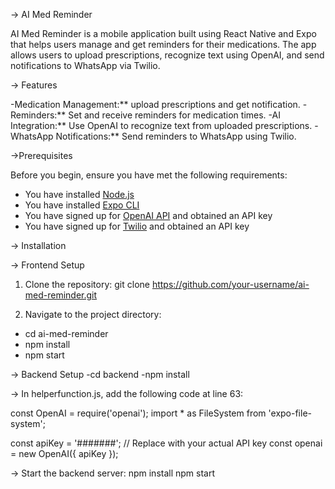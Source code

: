 -> AI Med Reminder

AI Med Reminder is a mobile application built using React Native and Expo that helps users manage and get reminders for their medications. 
The app allows users to upload prescriptions, recognize text using OpenAI, and send notifications to WhatsApp via Twilio.

-> Features

-Medication Management:** upload prescriptions and get notification.
-Reminders:** Set and receive reminders for medication times.
-AI Integration:** Use OpenAI to recognize text from uploaded prescriptions.
-WhatsApp Notifications:** Send reminders to WhatsApp using Twilio.

->Prerequisites

Before you begin, ensure you have met the following requirements:

- You have installed [Node.js](https://nodejs.org/en/download/)
- You have installed [Expo CLI](https://docs.expo.dev/get-started/installation/)
- You have signed up for [OpenAI API](https://beta.openai.com/signup/) and obtained an API key
- You have signed up for [Twilio](https://www.twilio.com/try-twilio) and obtained an API key

-> Installation

-> Frontend Setup

1. Clone the repository:
   git clone https://github.com/your-username/ai-med-reminder.git

2. Navigate to the project directory:
- cd ai-med-reminder
- npm install
- npm start

-> Backend Setup
-cd backend
-npm install


-> In helperfunction.js, add the following code at line 63:

const OpenAI = require('openai');
import * as FileSystem from 'expo-file-system';

const apiKey = '#######'; // Replace with your actual API key
const openai = new OpenAI({ apiKey });

-> Start the backend server:
npm install
npm start

